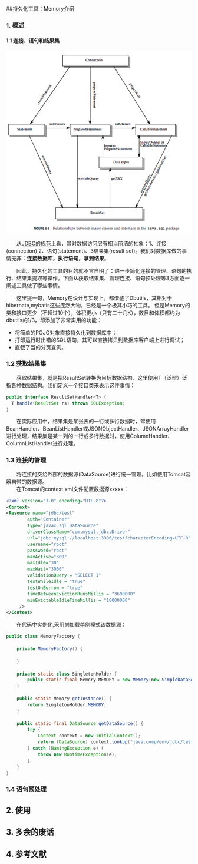 ##持久化工具：Memory介绍

###	1. 概述
#### 1.1 连接、语句和结果集
![](https://github.com/bitprince/memory/blob/master/docs/jdbc.png)  

　　从[JDBC的规范](http://download.oracle.com/otndocs/jcp/jdbc-4_1-mrel-spec/index.html)上看，其对数据访问层有相当简洁的抽象：1、连接(connection) 2、语句(statement)、3结果集(result set)。我们对数据库做的事情无非：**连接数据库，执行语句，拿到结果**。

　　因此，持久化的工具的目的就不言自明了：进一步简化连接的管理、语句的执行、结果集提取等操作。下面从获取结果集、管理连接、语句预处理等3方面逐一阐述工具做了哪些事情。

　　这里提一句，Memory在设计与实现上，都借鉴了Dbutils，其相对于hibernate,mybatis这些庞然大物，已经是一个极其小巧的工具。
但是Memory的类和接口更少（不超过10个），体积更小（只有二十几K），数目和体积都约为dbutils的1/3，却添加了非常实用的功能：

  - 将简单的POJO对象直接持久化到数据库中；
  - 打印运行时出错的SQL语句，其可以直接拷贝到数据库客户端上进行调试；
  - 直截了当的分页查询。 

### 1.2 获取结果集
　　获取结果集，就是把ResultSet转换为目标数据结构，这里使用T（泛型）泛指各种数据结构。我们定义一个接口类来表示这件事情：  
  ``` java
  public interface ResultSetHandler<T> {
  	T handle(ResultSet rs) throws SQLException;
  }
  ```
　　在实际应用中，结果集是某张表的一行或多行数据时，常使用BeanHandler、BeanListHandler或JSONObjectHandler、JSONArrayHandler进行处理，结果集是某一列的一行或多行数据时，使用ColumnHandler、ColumnListHandler进行处理。 
　　
### 1.3 连接的管理

　　将连接的交给外部的数据源(DataSource)进行统一管理。比如使用Tomcat容器自带的数据源。    
　　在Tomcat的context.xml文件配置数据源xxxxx：  
	
``` xml
<?xml version="1.0" encoding="UTF-8"?> 
<Context>
<Resource name="jdbc/test" 
		auth="Container" 
		type="javax.sql.DataSource"
		driverClassName="com.mysql.jdbc.Driver"
        url="jdbc:mysql://localhost:3306/test?characterEncoding=UTF-8"
        username="root" 
		password="root" 
        maxActive="300" 
		maxIdle="30" 
		maxWait="3000"
		validationQuery = "SELECT 1"  
        testWhileIdle = "true"   
        testOnBorrow = "true" 
        timeBetweenEvictionRunsMillis = "3600000"  
        minEvictableIdleTimeMillis = "18000000"  
	 />
</Context>
```
　　在代码中实例化,采用[懒加载单例模式](http://en.wikipedia.org/wiki/Singleton_pattern#Lazy_initialization)该数据源：
``` java
public class MemoryFactory {

	private MemoryFactory() {

	}

	private static class SingletonHolder {
		public static final Memory MEMORY = new Memory(new SimpleDataSource());
	}

	public static Memory getInstance() {
		return SingletonHolder.MEMORY;
	}
	
	public static final DataSource getDataSource() {
		try {
			Context context = new InitialContext();
			return (DataSource) context.lookup("java:comp/env/jdbc/test");
		} catch (NamingException e) {
			throw new RuntimeException(e);
		}
	}
}

```

### 1.4 语句预处理
  
##	2.	使用 

##	3.	多余的废话

##	4. 参考文献



